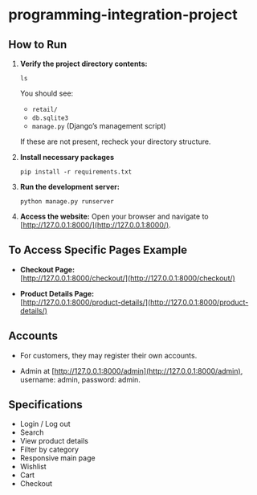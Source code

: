 # **programming-integration-project**

## **How to Run**

1. **Verify the project directory contents:**

    ```
    ls
    ```

    You should see:

    - `retail/`
    - `db.sqlite3`
    - `manage.py` (Django’s management script)

    If these are not present, recheck your directory structure.

2. **Install necessary packages**

    ```
    pip install -r requirements.txt
    ```

3. **Run the development server:**

    ```
    python manage.py runserver
    ```

4. **Access the website:**
   Open your browser and navigate to [http://127.0.0.1:8000/](http://127.0.0.1:8000/).

## **To Access Specific Pages Example**

-   **Checkout Page:**  
    [http://127.0.0.1:8000/checkout/](http://127.0.0.1:8000/checkout/)

-   **Product Details Page:**  
    [http://127.0.0.1:8000/product-details/](http://127.0.0.1:8000/product-details/)

## **Accounts**

-   For customers, they may register their own accounts.

-   Admin at [http://127.0.0.1:8000/admin](http://127.0.0.1:8000/admin), username: admin, password: admin.

## **Specifications**

-   Login / Log out
-   Search
-   View product details
-   Filter by category
-   Responsive main page
-   Wishlist
-   Cart
-   Checkout
